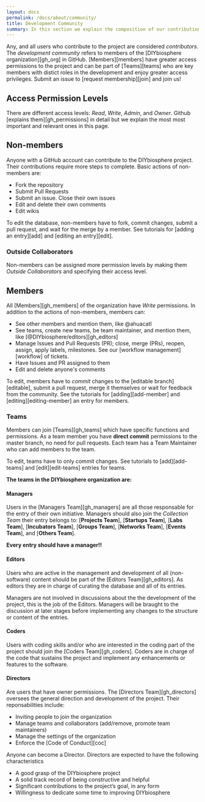 ```yaml
---
layout: docs
permalink: /docs/about/community/
title: Development Community
summary: In this section we explain the composition of our contributing community and the roles and privileges of members of the development community
---
```


Any, and all users who contribute to the project are considered _contributors_. The _development community_ refers to members of the [DIYbiosphere organization][gh_org] in GitHub. [Members][members] have greater access permissions to the project and can be part of [Teams][teams] who are key members with distict roles in the development and enjoy greater access privileges. Submit an issue to [request membership][join] and join us!

## Access Permission Levels
There are different access levels: _Read_, _Write_, _Admin_, and _Owner_. Github [explains them][gh_permissions] in detail but we explain the most most important and relevant ones in this page.

## Non-members
Anyone with a GitHub account can contribute to the DIYbiosphere project. Their contributions require more steps to complete. Basic actions of non-members are:

- Fork the repository
- Submit Pull Requests
- Submit an issue. Close their own issues
- Edit and delete their own comments
- Edit wikis

To edit the database, non-members have to fork, commit changes, submit a pull request, and wait for the merge by a member. See tutorials for [adding an entry][add] and [editing an entry][edit].

### Outside Collaborators
Non-members can be assigned more permission levels by making them _Outside Collaborators_ and specifying their access level.

## Members
All [Members][gh_members] of the organization have _Write_ permissions. In addition to the actions of non-members, members can:

- See other members and mention them, like @ahuacatl
- See teams, create new teams, be team maintainer, and mention them, like [@DIYbiosphere/editors][gh_editors]
- Manage Issues and Pull Requests (PR); close, merge (PRs), reopen, assign, apply labels, milestones. See our [workflow management][workflow] of tickets.
- Have Issues and PR assigned to them
- Edit and delete anyone's comments

To edit, members have to _commit_ changes to the [editable branch][editable], submit a pull request, merge it themselves or wait for feedback from the community. See the tutorials for [adding][add-member] and [editing][editing-member] an entry for members.

### Teams
Members can join [Teams][gh_teams] which have specific functions and permissions. As a team member you have **direct commit** permissions to the master branch, no need for pull requests. Each team has a Team Maintainer who can add members to the team.

To edit, teams have to only commit changes. See tutorials to [add][add-teams] and [edit][edit-teams] entries for teams.

**The teams in the DIYbiosphere organization are:**

#### Managers
Users in the [Managers Team][gh_managers] are all those responsable for the entry of their own initiative.  Managers should also join the _Collection Team_ their entry belongs to: [**Projects Team**], [**Startups Team**], [**Labs Team**], [**Incubators Team**], [**Groups Team**], [**Networks Team**], [**Events Team**], and [**Others Team**].

**Every entry should have a manager!!**

#### Editors
Users who are active in the management and development of all (non-software) content should be part of the [Editors Team][gh_editors]. As editors they are in charge of curating the database and all of its entries.

Managers are not involved in discussions about the the development of the project, this is the job of the Editors. Managers will be braught to the discussion at later stages before implementing any changes to the structure or content of the entries.

#### Coders
Users with coding skills and/or who are interested in the coding part of the project should join the [Coders Team][gh_coders]. Coders are in charge of the code that sustains the project and implement any enhancements or features to the software.

#### Directors
Are users that have owner permissions. The [Directors Team][gh_directors] oversees the general direction and development of the project. Their reponsabilities include:

- Inviting people to join the organization
- Manage teams and collaborators (add/remove, promote team maintainers)
- Manage the settings of the organization
- Enforce the [Code of Conduct][coc]

Anyone can become a Director. Directors are expected to have the following characteristics

- A good grasp of the DIYbiosphere project
- A solid track record of being constructive and helpful
- Significant contributions to the project’s goal, in any form
- Willingness to dedicate some time to improving DIYbiosphere

